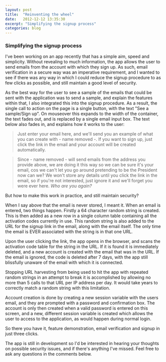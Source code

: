 ```yaml
---
layout: post
title:  "Reinventing the wheel"
date:   2012-12-12 13:35:30
excerpt: "Simplifying the signup process"
categories: blog
---
```


### Simplifying the signup process

I've been working on an app recently that has a simple aim, speed and simplicity. Without revealing to much information, the app allows the user to send emails from the account with which they sign up. As such, email verification in a secure way was an imperative requirement, and I wanted to see if there was any way in which I could reduce the signup procedure to as few clicks as possible, and still maintain a good level of security.

As the best way for the user to see a sample of the emails that could be sent with the application was to send a sample, and explain the features within that, I also integrated this into the signup procedure. As a result, the single call to action on the page is a single button, with the text "See a sample/Sign up". On mouseover this expands to the width of the container, the text fades out, and is replaced by a single email input box. The text below also fades in, and explains how it works to the user:

> Just enter your email here, and we'll send you an example of what you can create with - name removed -. If you want to sign up, just click the link in the email and your account will be created automatically.

> Since - name removed - will send emails from the address you provide above, we are doing it this way so we can be sure it's your email, cos we can't let you go around pretending to be the President now can we? We won't store any details until you click the link in the email, so if you're not interested, just ignore it and we'll forget you were ever here. *Who are you again?*

But how to make this work in practice, and still maintain security?

When I say above that the email is never stored, I meant it. When an email is entered, two things happen. Firstly a 64 character random string is created. This is then added as a new row in a single column table containing all the activation codes currently in use. This random string is also added to the URL for the signup link in the email, along with the email itself. The only time the email is EVER associated with the string is in that one URL.

Upon the user clicking the link, the app opens in the browser, and scans the activation code table for the string in the URL. If it is found it is immediately deleted, and a new account is created with the email that was in the URL. If the email is ignored, the code is deleted after 7 days, with the app still blissfully unaware of the email with which it is connected.

Stopping URL harvesting from being used to hit the app with repeated random strings in an attempt to break it is accomplished by allowing no more than 5 calls to that URL per IP address per day. It would take years to correctly match a random string with this limitation.

Account creation is done by creating a new session variable with the users email, and they are prompted with a password and confirmation box. The account is only then created when a valid password is entered on this screen, and a new, different session variable is created which allows the user to access to the application, as would happen during normal login.

So there you have it, feature demonstration, email verification and signup in just three clicks.

The app is still in development so I'd be interested in hearing your thoughts on possible security issues, and if there's anything I've missed. Feel free to ask any questions in the comments below.